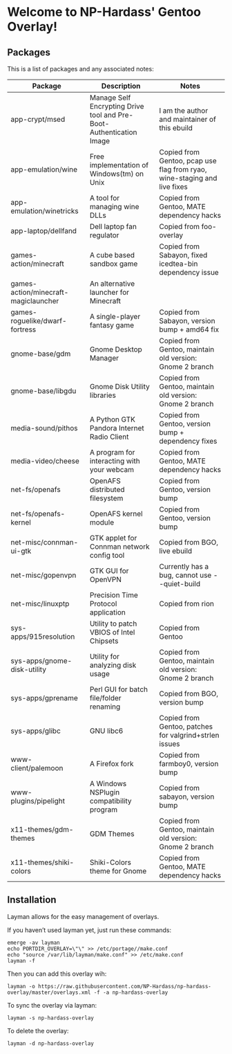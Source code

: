 Welcome to NP-Hardass' Gentoo Overlay!
======================================

Packages
--------

This is a list of packages and any associated notes:

| Package				| Description								| Notes										|
| ------------------------------------- | --------------------------------------------------------------------- | ----------------------------------------------------------------------------- |
| app-crypt/msed			| Manage Self Encrypting Drive tool and Pre-Boot-Authentication Image	| I am the author and maintainer of this ebuild					|
| app-emulation/wine			| Free implementation of Windows(tm) on Unix				| Copied from Gentoo, pcap use flag from ryao, wine-staging and live fixes	|
| app-emulation/winetricks		| A tool for managing wine DLLs						| Copied from Gentoo, MATE dependency hacks					|
| app-laptop/dellfand			| Dell laptop fan regulator						| Copied from foo-overlay							|
| games-action/minecraft		| A cube based sandbox game						| Copied from Sabayon, fixed icedtea-bin dependency issue			|
| games-action/minecraft-magiclauncher	| An alternative launcher for Minecraft					|      										|
| games-roguelike/dwarf-fortress	| A single-player fantasy game						| Copied from Sabayon, version bump + amd64 fix					|
| gnome-base/gdm			| Gnome Desktop Manager							| Copied from Gentoo, maintain old version: Gnome 2 branch			|
| gnome-base/libgdu			| Gnome Disk Utility libraries						| Copied from Gentoo, maintain old version: Gnome 2 branch			|
| media-sound/pithos			| A Python GTK Pandora Internet Radio Client				| Copied from Gentoo, version bump + dependency fixes				|
| media-video/cheese			| A program for interacting with your webcam				| Copied from Gentoo, MATE dependency hacks					|
| net-fs/openafs			| OpenAFS distributed filesystem					| Copied from Gentoo, version bump						|
| net-fs/openafs-kernel			| OpenAFS kernel module							| Copied from Gentoo, version bump						|
| net-misc/connman-ui-gtk		| GTK applet for Connman network config tool				| Copied from BGO, live ebuild							|
| net-misc/gopenvpn			| GTK GUI for OpenVPN							| Currently has a bug, cannot use --quiet-build					|
| net-misc/linuxptp			| Precision Time Protocol application					| Copied from rion								|
| sys-apps/915resolution		| Utility to patch VBIOS of Intel Chipsets				| Copied from Gentoo								|
| sys-apps/gnome-disk-utility		| Utility for analyzing disk usage					| Copied from Gentoo, maintain old version: Gnome 2 branch			|
| sys-apps/gprename			| Perl GUI for batch file/folder renaming				| Copied from BGO, version bump							|
| sys-apps/glibc			| GNU libc6								| Copied from Gentoo, patches for valgrind+strlen issues			|
| www-client/palemoon			| A Firefox fork							| Copied from farmboy0, version bump						|
| www-plugins/pipelight			| A Windows NSPlugin compatibility program				| Copied from sabayon, version bump						|
| x11-themes/gdm-themes			| GDM Themes								| Copied from Gentoo, maintain old version: Gnome 2 branch			|
| x11-themes/shiki-colors		| Shiki-Colors theme for Gnome						| Copied from Gentoo, MATE dependency hacks					|

Installation
------------

Layman allows for the easy management of overlays.

If you haven’t used layman yet, just run these commands:

	emerge -av layman
	echo PORTDIR_OVERLAY=\"\" >> /etc/portage//make.conf
	echo "source /var/lib/layman/make.conf" >> /etc/make.conf
	layman -f


Then you can add this overlay wih:

	layman -o https://raw.githubusercontent.com/NP-Hardass/np-hardass-overlay/master/overlays.xml -f -a np-hardass-overlay

To sync the overlay via layman:

	layman -s np-hardass-overlay

To delete the overlay:

	layman -d np-hardass-overlay
